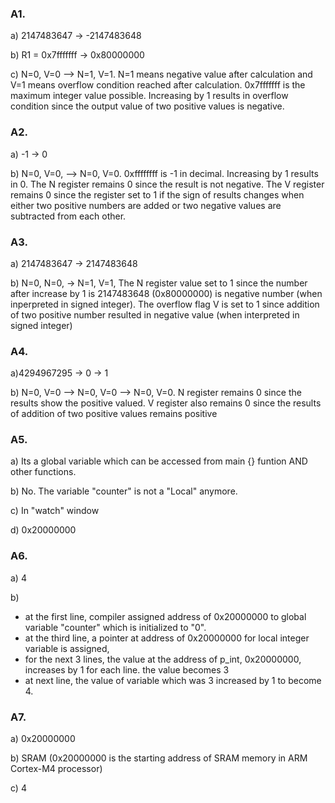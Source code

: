 ### A1.

a) 2147483647 -> -2147483648

b) R1 = 0x7fffffff -> 0x80000000

c) N=0, V=0 --> N=1, V=1. N=1 means negative value after calculation and V=1 means overflow condition reached after calculation. 0x7fffffff is the maximum integer value possible. Increasing by 1 results in overflow condition since the output value of two positive values is negative. 

### A2. 

a) -1 -> 0

b) N=0, V=0, --> N=0, V=0. 0xffffffff is -1 in decimal. Increasing by 1 results in 0. The N register remains 0 since the result is not negative. The V register remains 0 since the  register set to 1 if the sign of results changes when either two positive numbers are added or two negative values are subtracted from each other. 

### A3.

a) 2147483647 -> 2147483648

b) N=0, N=0, -> N=1, V=1, The N register value set to 1 since the number after increase by 1 is 2147483648 (0x80000000) is negative number (when inperpreted in signed integer).  The overflow flag V is set to 1 since addition of two positive number resulted in negative value (when interpreted in signed integer)

### A4. 

a)4294967295 -> 0 -> 1

b) N=0, V=0 --> N=0, V=0 --> N=0, V=0. N register remains 0 since the results show the positive valued. V register also remains 0 since the results of addition of two positive values remains positive

### A5.

a) Its a global variable which can be accessed from main {} funtion AND other functions.

b) No. The variable "counter" is not a "Local" anymore.

c) In "watch" window

d) 0x20000000

### A6.

a) 4

b) 
- at the first line, compiler assigned address of 0x20000000 to global variable "counter" which is initialized to "0".
- at the third line, a pointer at address of 0x20000000 for local integer variable is assigned,
- for the next 3 lines, the value at the address of p_int, 0x20000000, increases by 1 for each line. the value becomes 3
- at next line, the value of variable which was 3 increased by 1 to become 4.

### A7. 

a) 0x20000000

b) SRAM (0x20000000 is the starting address of SRAM memory in ARM Cortex-M4 processor)

c) 4
